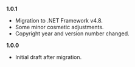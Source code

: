 

**1.0.1**
- Migration to .NET Framework v4.8.
- Some minor cosmetic adjustments.
- Copyright year and version number changed.

**1.0.0**
- Initial draft after migration.
